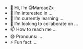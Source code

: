 - 👋 Hi, I’m @MarcaoZx
- 👀 I’m interested in ...
- 🌱 I’m currently learning ...
- 💞️ I’m looking to collaborate on ...
- 📫 How to reach me ...
- 😄 Pronouns: ...
- ⚡ Fun fact: ...

<!---
MarcaoZx/MarcaoZx is a ✨ special ✨ repository because its `README.md` (this file) appears on your GitHub profile.
You can click the Preview link to take a look at your changes.
--->


